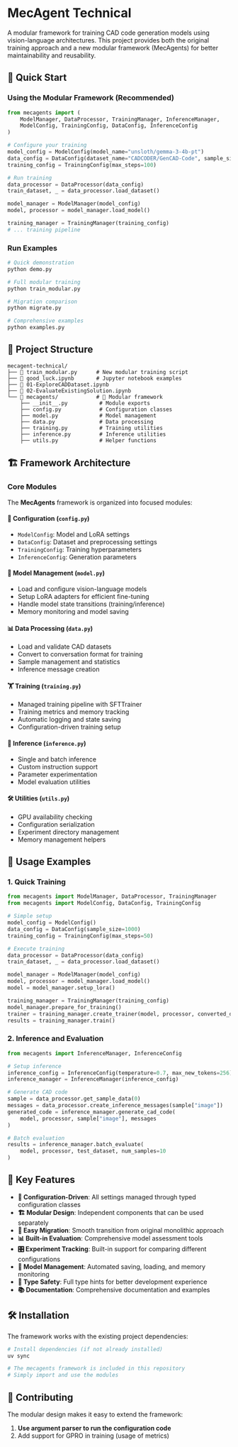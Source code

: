 # MecAgent Technical

A modular framework for training CAD code generation models using vision-language architectures. This project provides both the original training approach and a new modular framework (MecAgents) for better maintainability and reusability.

## 🚀 Quick Start

### Using the Modular Framework (Recommended)

```python
from mecagents import (
    ModelManager, DataProcessor, TrainingManager, InferenceManager,
    ModelConfig, TrainingConfig, DataConfig, InferenceConfig
)

# Configure your training
model_config = ModelConfig(model_name="unsloth/gemma-3-4b-pt")
data_config = DataConfig(dataset_name="CADCODER/GenCAD-Code", sample_size=10_000)
training_config = TrainingConfig(max_steps=100)

# Run training
data_processor = DataProcessor(data_config)
train_dataset, _ = data_processor.load_dataset()

model_manager = ModelManager(model_config)
model, processor = model_manager.load_model()

training_manager = TrainingManager(training_config)
# ... training pipeline
```

### Run Examples

```bash
# Quick demonstration
python demo.py

# Full modular training
python train_modular.py

# Migration comparison
python migrate.py

# Comprehensive examples
python examples.py
```

## 📁 Project Structure

```
mecagent-technical/
├── 📄 train_modular.py      # New modular training script 
├── 📄 good_luck.ipynb       # Jupyter notebook examples
├── 📄 01-ExploreCADDataset.ipynb
├── 📄 02-EvaluateExistingSolution.ipynb
└── 📁 mecagents/            # 🎯 Modular framework
    ├── __init__.py          # Module exports
    ├── config.py            # Configuration classes
    ├── model.py             # Model management
    ├── data.py              # Data processing
    ├── training.py          # Training utilities
    ├── inference.py         # Inference utilities
    ├── utils.py             # Helper functions
```

## 🏗️ Framework Architecture

### Core Modules

The **MecAgents** framework is organized into focused modules:

#### 🔧 Configuration (`config.py`)

- `ModelConfig`: Model and LoRA settings
- `DataConfig`: Dataset and preprocessing settings
- `TrainingConfig`: Training hyperparameters
- `InferenceConfig`: Generation parameters

#### 🤖 Model Management (`model.py`)

- Load and configure vision-language models
- Setup LoRA adapters for efficient fine-tuning
- Handle model state transitions (training/inference)
- Memory monitoring and model saving

#### 📊 Data Processing (`data.py`)

- Load and validate CAD datasets
- Convert to conversation format for training
- Sample management and statistics
- Inference message creation

#### 🏋️ Training (`training.py`)

- Managed training pipeline with SFTTrainer
- Training metrics and memory tracking
- Automatic logging and state saving
- Configuration-driven training setup

#### 🎯 Inference (`inference.py`)

- Single and batch inference
- Custom instruction support
- Parameter experimentation
- Model evaluation utilities

#### 🛠️ Utilities (`utils.py`)

- GPU availability checking
- Configuration serialization
- Experiment directory management
- Memory management helpers

## 📖 Usage Examples

### 1. Quick Training

```python
from mecagents import ModelManager, DataProcessor, TrainingManager
from mecagents import ModelConfig, DataConfig, TrainingConfig

# Simple setup
model_config = ModelConfig()
data_config = DataConfig(sample_size=1000)
training_config = TrainingConfig(max_steps=50)

# Execute training
data_processor = DataProcessor(data_config)
train_dataset, _ = data_processor.load_dataset()

model_manager = ModelManager(model_config)
model, processor = model_manager.load_model()
model = model_manager.setup_lora()

training_manager = TrainingManager(training_config)
model_manager.prepare_for_training()
trainer = training_manager.create_trainer(model, processor, converted_dataset)
results = training_manager.train()
```

### 2. Inference and Evaluation

```python
from mecagents import InferenceManager, InferenceConfig

# Setup inference
inference_config = InferenceConfig(temperature=0.7, max_new_tokens=256)
inference_manager = InferenceManager(inference_config)

# Generate CAD code
sample = data_processor.get_sample_data(0)
messages = data_processor.create_inference_messages(sample["image"])
generated_code = inference_manager.generate_cad_code(
    model, processor, sample["image"], messages
)

# Batch evaluation
results = inference_manager.batch_evaluate(
    model, processor, test_dataset, num_samples=10
)
```

## 🎯 Key Features

- **🔧 Configuration-Driven**: All settings managed through typed configuration classes
- **🏗️ Modular Design**: Independent components that can be used separately
- **🔄 Easy Migration**: Smooth transition from original monolithic approach
- **📊 Built-in Evaluation**: Comprehensive model assessment tools
- **🎛️ Experiment Tracking**: Built-in support for comparing different configurations
- **💾 Model Management**: Automated saving, loading, and memory monitoring
- **📝 Type Safety**: Full type hints for better development experience
- **📚 Documentation**: Comprehensive documentation and examples

## 🛠️ Installation

The framework works with the existing project dependencies:

```bash
# Install dependencies (if not already installed)
uv sync

# The mecagents framework is included in this repository
# Simply import and use the modules
```

## 🤝 Contributing

The modular design makes it easy to extend the framework:

1. **Use argument parser to run the configuration code**
2. Add support for GPRO in training (usage of metrics)
